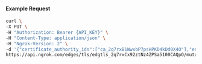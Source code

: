 <!-- Code generated for API Clients. DO NOT EDIT. -->

#### Example Request

```bash
curl \
-X PUT \
-H "Authorization: Bearer {API_KEY}" \
-H "Content-Type: application/json" \
-H "Ngrok-Version: 2" \
-d '{"certificate_authority_ids":["ca_2q7rxB1WwxbP7psHPKD4kDd0X4O"],"enabled":true}' \
https://api.ngrok.com/edges/tls/edgtls_2q7rxCx92ztNz4ZPSa5100CAQpO/mutual_tls
```
